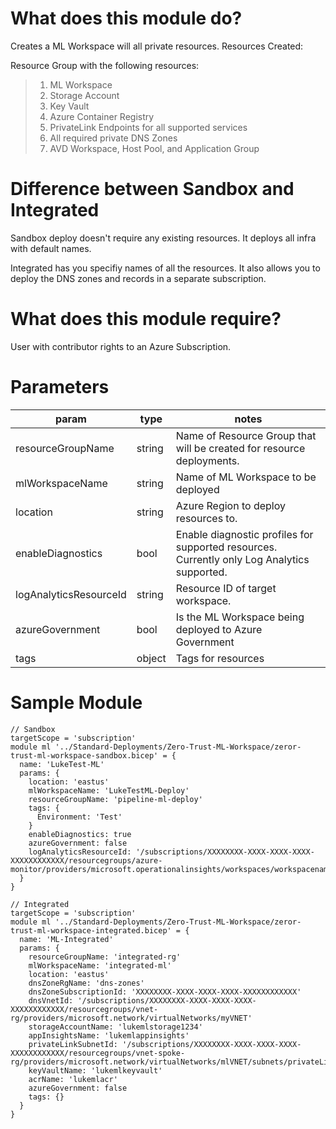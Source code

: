 # What does this module do?
Creates a ML Workspace will all private resources.  Resources Created:

Resource Group with the following resources:
>    1. ML Workspace
>    2. Storage Account
>    3. Key Vault
>    4. Azure Container Registry
>    5. PrivateLink Endpoints for all supported services
>    6. All required private DNS Zones
>    7. AVD Workspace, Host Pool, and Application Group

# Difference between Sandbox and Integrated
Sandbox deploy doesn't require any existing resources.  It deploys all infra with default names.

Integrated has you specifiy names of all the resources.  It also allows you to deploy the DNS zones and records in a separate subscription.

# What does this module require?

User with contributor rights to an Azure Subscription.

# Parameters
param | type | notes
------|------|------
resourceGroupName | string | Name of Resource Group that will be created for resource deployments.
mlWorkspaceName | string | Name of ML Workspace to be deployed
location | string | Azure Region to deploy resources to.
enableDiagnostics | bool | Enable diagnostic profiles for supported resources.  Currently only Log Analytics supported.
logAnalyticsResourceId | string | Resource ID of target workspace.
azureGovernment | bool | Is the ML Workspace being deployed to Azure Government
tags | object | Tags for resources

# Sample Module

```Bicep
// Sandbox
targetScope = 'subscription'
module ml '../Standard-Deployments/Zero-Trust-ML-Workspace/zeror-trust-ml-workspace-sandbox.bicep' = {
  name: 'LukeTest-ML'
  params: {
    location: 'eastus'
    mlWorkspaceName: 'LukeTestML-Deploy'
    resourceGroupName: 'pipeline-ml-deploy'
    tags: {
      Environment: 'Test'
    } 
    enableDiagnostics: true
    azureGovernment: false  
    logAnalyticsResourceId: '/subscriptions/XXXXXXXX-XXXX-XXXX-XXXX-XXXXXXXXXXXX/resourcegroups/azure-monitor/providers/microsoft.operationalinsights/workspaces/workspacename'   
  }  
}
```
```Bicep
// Integrated
targetScope = 'subscription'
module ml '../Standard-Deployments/Zero-Trust-ML-Workspace/zeror-trust-ml-workspace-integrated.bicep' = {
  name: 'ML-Integrated'
  params: {
    resourceGroupName: 'integrated-rg'
    mlWorkspaceName: 'integrated-ml'
    location: 'eastus'
    dnsZoneRgName: 'dns-zones'
    dnsZoneSubscriptionId: 'XXXXXXXX-XXXX-XXXX-XXXX-XXXXXXXXXXXX'
    dnsVnetId: '/subscriptions/XXXXXXXX-XXXX-XXXX-XXXX-XXXXXXXXXXXX/resourcegroups/vnet-rg/providers/microsoft.network/virtualNetworks/myVNET'
    storageAccountName: 'lukemlstorage1234'
    appInsightsName: 'lukemlappinsights'
    privateLinkSubnetId: '/subscriptions/XXXXXXXX-XXXX-XXXX-XXXX-XXXXXXXXXXXX/resourcegroups/vnet-spoke-rg/providers/microsoft.network/virtualNetworks/mlVNET/subnets/privateLink'
    keyVaultName: 'lukemlkeyvault'
    acrName: 'lukemlacr'
    azureGovernment: false
    tags: {}
  } 
}
```
